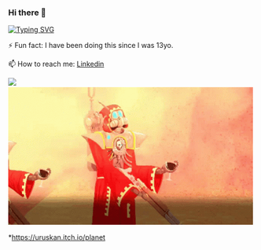 ### Hi there 👋

[![Typing SVG](https://readme-typing-svg.herokuapp.com?font=Fira+Code&pause=1000&color=F72E4E&width=435&lines=Umut+Piynar+AKA+Uruskan)](https://git.io/typing-svg)





⚡ Fun fact: I have been doing this since I was 13yo.

📫 How to reach me: <a href="https://www.linkedin.com/in/upiynar/">Linkedin<a/>

![](assets/warhammer40-warhameer.gif)
![](assets/access-denied-warhammer40k.gif)

*https://uruskan.itch.io/planet



<!--
**uruskan/uruskan** is a ✨ _special_ ✨ repository because its `README.md` (this file) appears on your GitHub profile.

Here are some ideas to get you started:
[![Typing SVG](https://readme-typing-svg.herokuapp.com?font=Fira+Code&pause=1000&color=F72E4E&width=435&lines=Umut+Piynar+AKA+Uruskan)](https://git.io/typing-svg)

- 🔭 I’m currently working on ...
- 🌱 I’m currently learning ...
- 👯 I’m looking to collaborate on ...
- 🤔 I’m looking for help with ...
- 💬 Ask me about ...
📫 How to reach me: Linkedin
- 😄 Pronouns: ...
⚡ Fun fact: I have been doing this since I was 13yo.
-->
